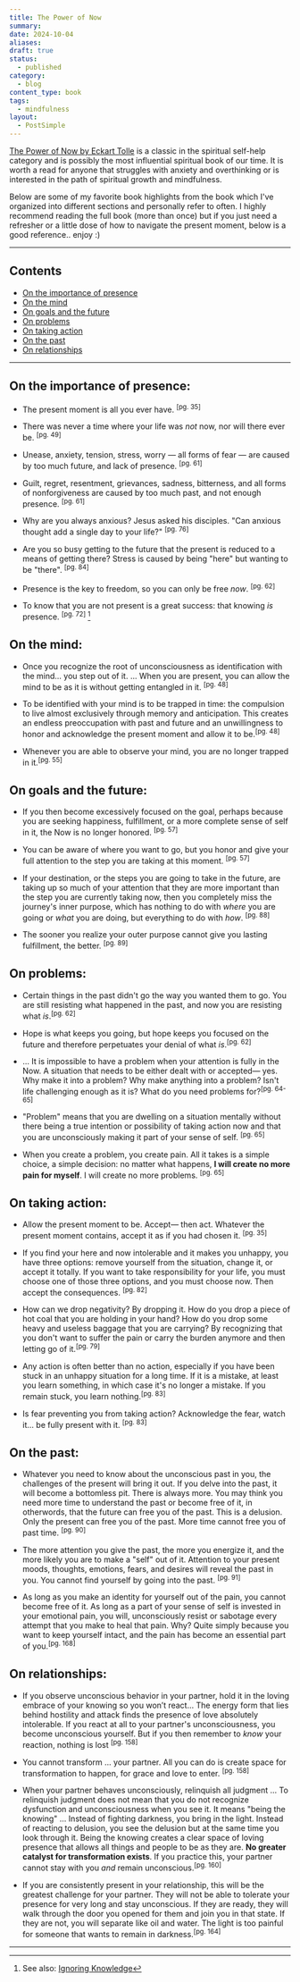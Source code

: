 ```yaml
---
title: The Power of Now
summary: 
date: 2024-10-04
aliases: 
draft: true
status:
  - published
category:
  - blog
content_type: book
tags:
  - mindfulness
layout:
  - PostSimple
---
```


[The Power of Now by Eckart Tolle](https://shop.eckharttolle.com/collections/books/products/the-power-of-now?variant=7433430499358) is a classic in the spiritual self-help category and is possibly the most influential spiritual book of our time. It is worth a read for anyone that struggles with anxiety and overthinking or is interested in the path of spiritual growth and mindfulness.

Below are some of my favorite book highlights from the book which I've organized into different sections and personally refer to often. I highly recommend reading the full book (more than once) but if you just need a refresher or a little dose of how to navigate the present moment, below is a good reference.. enjoy :)

---

## Contents

- [On the importance of presence](#on-the-importance-of-presence)
- [On the mind](#on-the-mind)
- [On goals and the future](#on-goals-and-the-future)
- [On problems](#on-problems)
- [On taking action](#on-taking-action)
- [On the past](#on-the-past)
- [On relationships](#on-relationships)

---

## <span className="bold-underline">On the importance of presence:</span>

- The present moment is all you ever have. <sup>[pg. 35]</sup>

- There was never a time where your life was _not_ now, nor will there ever be. <sup>[pg. 49]</sup>

- Unease, anxiety, tension, stress, worry — all forms of fear — are caused by too much future, and lack of presence. <sup>[pg. 61]</sup>

- Guilt, regret, resentment, grievances, sadness, bitterness, and all forms of nonforgiveness are caused by too much past, and not enough presence. <sup>[pg. 61]</sup>

- Why are you always anxious? Jesus asked his disciples. "Can anxious thought add a single day to your life?" <sup>[pg. 76]</sup>

- Are you so busy getting to the future that the present is reduced to a means of getting there? Stress is caused by being "here" but wanting to be "there". <sup>[pg. 84]</sup>

- Presence is the key to freedom, so you can only be free _now_. <sup>[pg. 62]</sup>

- To know that you are not present is a great success: that knowing _is_ presence. <sup>[pg. 72]</sup> [^1]

## <span className="bold-underline">On the mind:</span>

- Once you recognize the root of unconsciousness as identification with the mind... you step out of it. ... When you are present, you can allow the mind to be as it is without getting entangled in it. <sup>[pg. 48]</sup>

- To be identified with your mind is to be trapped in time: the compulsion to live almost exclusively through memory and anticipation. This creates an endless preoccupation with past and future and an unwillingness to honor and acknowledge the present moment and allow it to be.<sup>[pg. 48]</sup>

- Whenever you are able to observe your mind, you are no longer trapped in it.<sup>[pg. 55]</sup>

## <span className="bold-underline">On goals and the future:</span>

- If you then become excessively focused on the goal, perhaps because you are seeking happiness, fulfillment, or a more complete sense of self in it, the Now is no longer honored. <sup>[pg. 57]</sup>

- You can be aware of where you want to go, but you honor and give your full attention to the step you are taking at this moment. <sup>[pg. 57]</sup>

- If your destination, or the steps you are going to take in the future, are taking up so much of your attention that they are more important than the step you are currently taking now, then you completely miss the journey's inner purpose, which has nothing to do with _where_ you are going or _what_ you are doing, but everything to do with _how_. <sup>[pg. 88]</sup>

- The sooner you realize your outer purpose cannot give you lasting fulfillment, the better. <sup>[pg. 89]</sup>

## <span className="bold-underline">On problems:</span>

- Certain things in the past didn't go the way you wanted them to go. You are still resisting what happened in the past, and now you are resisting what _is_.<sup>[pg. 62]</sup>

- Hope is what keeps you going, but hope keeps you focused on the future and therefore perpetuates your denial of what _is_.<sup>[pg. 62]</sup>

- ... It is impossible to have a problem when your attention is fully in the Now. A situation that needs to be either dealt with or accepted— yes. Why make it into a problem? Why make anything into a problem? Isn't life challenging enough as it is? What do you need problems for?<sup>[pg. 64-65]</sup>

- "Problem" means that you are dwelling on a situation mentally without there being a true intention or possibility of taking action now and that you are unconsciously making it part of your sense of self. <sup>[pg. 65]</sup>

- When you create a problem, you create pain. All it takes is a simple choice, a simple decision: no matter what happens, **I will create no more pain for myself**. I will create no more problems. <sup>[pg. 65]</sup>

## <span className="bold-underline">On taking action:</span>

- Allow the present moment to be. Accept— then act. Whatever the present moment contains, accept it as if you had chosen it. <sup>[pg. 35]</sup>

- If you find your here and now intolerable and it makes you unhappy, you have three options: remove yourself from the situation, change it, or accept it totally. If you want to take responsibility for your life, you must choose one of those three options, and you must choose now. Then accept the consequences. <sup>[pg. 82]</sup>

- How can we drop negativity? By dropping it. How do you drop a piece of hot coal that you are holding in your hand? How do you drop some heavy and useless baggage that you are carrying? By recognizing that you don't want to suffer the pain or carry the burden anymore and then letting go of it.<sup>[pg. 79]</sup>

- Any action is often better than no action, especially if you have been stuck in an unhappy situation for a long time. If it is a mistake, at least you learn something, in which case it's no longer a mistake. If you remain stuck, you learn nothing.<sup>[pg. 83]</sup>

- Is fear preventing you from taking action? Acknowledge the fear, watch it... be fully present with it. <sup>[pg. 83]</sup>

## <span className="bold-underline">On the past:</span>

- Whatever you need to know about the unconscious past in you, the challenges of the present will bring it out. If you delve into the past, it will become a bottomless pit. There is always more. You may think you need more time to understand the past or become free of it, in otherwords, that the future can free you of the past. This is a delusion. Only the present can free you of the past. More time cannot free you of past time. <sup>[pg. 90]</sup>

- The more attention you give the past, the more you energize it, and the more likely you are to make a "self" out of it. Attention to your present moods, thoughts, emotions, fears, and desires will reveal the past in you. You cannot find yourself by going into the past. <sup>[pg. 91]</sup>

- As long as you make an identity for yourself out of the pain, you cannot become free of it. As long as a part of your sense of self is invested in your emotional pain, you will, unconsciously resist or sabotage every attempt that you make to heal that pain. Why? Quite simply because you want to keep yourself intact, and the pain has become an essential part of you.<sup>[pg. 168]</sup>

## <span className="bold-underline">On relationships:</span>

- If you observe unconscious behavior in your partner, hold it in the loving embrace of your knowing so you won’t react... The energy form that lies behind hostility and attack finds the presence of love absolutely intolerable. If you react at all to your partner's unconsciousness, you become unconscious yourself. But if you then remember to _know_ your reaction, nothing is lost <sup>[pg. 158]</sup>

- You cannot transform ... your partner. All you can do is create space for transformation to happen, for grace and love to enter. <sup>[pg. 158]</sup>

- When your partner behaves unconsciously, relinquish all judgment ... To relinquish judgment does not mean that you do not recognize dysfunction and unconsciousness when you see it. It means "being the knowing" ... Instead of fighting darkness, you bring in the light. Instead of reacting to delusion, you see the delusion but at the same time you look through it. Being the knowing creates a clear space of loving presence that allows all things and people to be as they are. **No greater catalyst for transformation exists**. If you practice this, your partner cannot stay with you _and_ remain unconscious.<sup>[pg. 160]</sup>

- If you are consistently present in your relationship, this will be the greatest challenge for your partner. They will not be able to tolerate your presence for very long and stay unconscious. If they are ready, they will walk through the door you opened for them and join you in that state. If they are not, you will separate like oil and water. The light is too painful for someone that wants to remain in darkness.<sup>[pg. 164]</sup>

---

[^1]: See also: [Ignoring Knowledge](/ignoring-knowledge)
